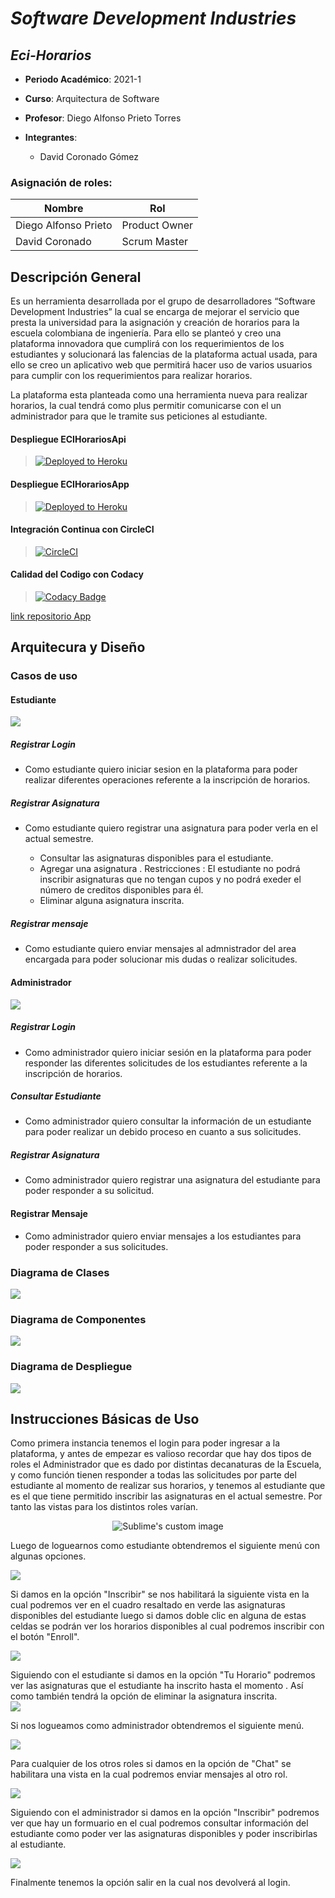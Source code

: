 # ***Software Development Industries***
## ***Eci-Horarios***

  - **Periodo Académico**: 2021-1
  - **Curso**: Arquitectura de Software
  - **Profesor**: Diego Alfonso Prieto Torres
  
  
- **Integrantes**:
  - David Coronado Gómez
 

### Asignación de roles:
|     Nombre    |     Rol         |
|--------------|------------- |
|Diego Alfonso Prieto	|Product Owner    |
|David Coronado	|Scrum Master    |

 

 
  ## Descripción General
 
Es un herramienta desarrollada por el grupo de desarrolladores “Software Development Industries” la cual se encarga de mejorar el servicio que presta la universidad para la asignación y creación de horarios para la escuela colombiana de ingeniería. Para ello se planteó y creo una plataforma innovadora que cumplirá con los requerimientos de los estudiantes y solucionará las falencias de la plataforma actual usada, para ello se creo un aplicativo web que permitirá hacer uso de varios usuarios para cumplir con los requerimientos para realizar horarios. 

La plataforma esta planteada como una herramienta nueva para realizar horarios, la cual tendrá como plus  permitir comunicarse con el un administrador para que le tramite sus peticiones al estudiante.



#### Despliegue  ECIHorariosApi
>[![Deployed to Heroku](https://www.herokucdn.com/deploy/button.png)](https://ecihorarios.herokuapp.com) 

#### Despliegue  ECIHorariosApp 
>[![Deployed to Heroku](https://www.herokucdn.com/deploy/button.png)](https://ecihorariosapp.herokuapp.com) 

#### Integración Continua con CircleCI
>[![CircleCI](https://circleci.com/gh/The-Developers-Eci/2020-2-PROYCVDS-THE_DEVELOPERS_ECI.svg?style=svg)](https://app.circleci.com/pipelines/github/davinchicoronado/proyect)



#### Calidad del Codigo con Codacy

>[![Codacy Badge](https://app.codacy.com/project/badge/Grade/b62c449e43f24a86803f524a67d373ea)](https://app.codacy.com/gh/Software-Development-Industries/ECI-Horarios/dashboard)

[link repositorio App](https://github.com/davinchicoronado/ECIHorarios-App)

## **Arquitecura y Diseño**
### Casos de uso  

####  Estudiante 
![](Img/Diagramas/casodeusoest.png) 

##### Registrar Login 
* Como estudiante quiero iniciar sesion en la plataforma para poder realizar diferentes operaciones referente a la inscripción de horarios.
   
##### Registrar Asignatura 

* Como estudiante quiero registrar una asignatura para poder verla en el actual semestre. 

  - Consultar las asignaturas disponibles para el estudiante. 
  - Agregar una asignatura . Restricciones : El estudiante no podrá inscribir asignaturas que no tengan cupos y no podrá exeder el número de creditos disponibles para        él.
  - Eliminar alguna asignatura inscrita.

##### Registrar mensaje 
* Como estudiante quiero enviar mensajes al admnistrador del area encargada para poder solucionar mis dudas o realizar solicitudes. 

####  Administrador 
![](Img/Diagramas/casodeusoadmin.png) 

##### Registrar Login 
* Como administrador quiero iniciar sesión en la plataforma para poder responder las  diferentes solicitudes de los estudiantes referente a la inscripción de horarios. 

##### Consultar Estudiante 
* Como administrador quiero consultar la información de un estudiante para poder realizar un debido proceso en cuanto a sus solicitudes.

##### Registrar Asignatura 
* Como administrador quiero registrar una asignatura del estudiante para poder responder a su solicitud. 

#### Registrar Mensaje 
* Como administrador quiero enviar mensajes a los estudiantes para poder responder a sus solicitudes. 

### Diagrama de Clases
![](Img/Diagramas/ClassDiagramECIHorarios.png)

### Diagrama de Componentes 
![](Img/Diagramas/ComponentDiagramECIHorarios.png) 

### Diagrama de Despliegue 
![](Img/Diagramas/DeploymentDiagramECIHorarios.png) 

## Instrucciones Básicas de Uso 
Como primera instancia tenemos el login para poder ingresar a la plataforma, y antes de empezar es valioso recordar que hay dos tipos de roles el Administrador que es dado por distintas decanaturas de la Escuela, y como función tienen responder a todas las solicitudes por parte del estudiante al momento de realizar sus horarios, y tenemos al estudiante que es el que tiene permitido inscribir las asignaturas en el actual semestre. Por tanto las vistas para los distintos roles varían. 

 <p align="center">
    <img src="https://github.com/davinchicoronado/proyect/blob/logicalLayer/Img/login.png?raw=true" alt="Sublime's custom image"/>
  </p>

Luego de loguearnos como estudiante obtendremos el siguiente menú con algunas opciones.  

![](Img/menuestudiante.png) 

Si damos en la opción "Inscribir" se nos habilitará la siguiente vista en la cual podremos ver en el cuadro resaltado en verde las asignaturas disponibles del estudiante luego si damos doble clic en alguna de estas celdas se podrán ver los horarios disponibles al cual podremos inscribir con el botón "Enroll".  

![](Img/inscribirestudiante.png)

Siguiendo con el estudiante si damos en la opción "Tu Horario" podremos ver las asignaturas que el estudiante ha inscrito hasta el momento .  Así como también tendrá la opción de eliminar la asignatura inscrita.  
![](Img/horarioestudiante.png) 

Si nos logueamos como administrador obtendremos el siguiente menú.

![](Img/menuadmin.png)  

Para cualquier de los otros roles si damos en la opción de "Chat" se habilitara una vista en la cual podremos enviar mensajes al otro rol. 

![](Img/chat.png)  

Siguiendo con el administrador si damos en la opción "Inscribir"  podremos ver que hay un formuario en el cual podremos consultar información del estudiante como poder ver las asignaturas disponibles y poder inscribirlas al estudiante.

![](Img/inscribiradmin.png)  

Finalmente tenemos la opción salir en la cual nos devolverá al login.


       
